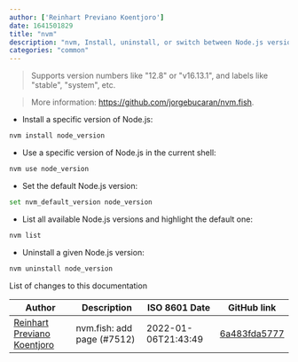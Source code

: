 ```yaml
---
author: ['Reinhart Previano Koentjoro']
date: 1641501829
title: "nvm"
description: "nvm, Install, uninstall, or switch between Node.js versions under the `fish` shell."
categories: "common"
---
```

> Supports version numbers like "12.8" or "v16.13.1", and labels like "stable", "system", etc.

> More information: <https://github.com/jorgebucaran/nvm.fish>.

- Install a specific version of Node.js:

```bash
nvm install node_version
```

- Use a specific version of Node.js in the current shell:

```bash
nvm use node_version
```

- Set the default Node.js version:

```bash
set nvm_default_version node_version
```

- List all available Node.js versions and highlight the default one:

```bash
nvm list
```

- Uninstall a given Node.js version:

```bash
nvm uninstall node_version
```
List of changes to this documentation


Author | Description | ISO 8601 Date | GitHub link
------|-----|-----|-----
[Reinhart Previano Koentjoro](mailto:reinhart_previano@yahoo.com) | nvm.fish: add page (#7512) | 2022-01-06T21:43:49 | [6a483fda5777](https://github.com/tldr-pages/tldr/commit/6a483fda57773795240381ed8b565f3cde63d4a2)


